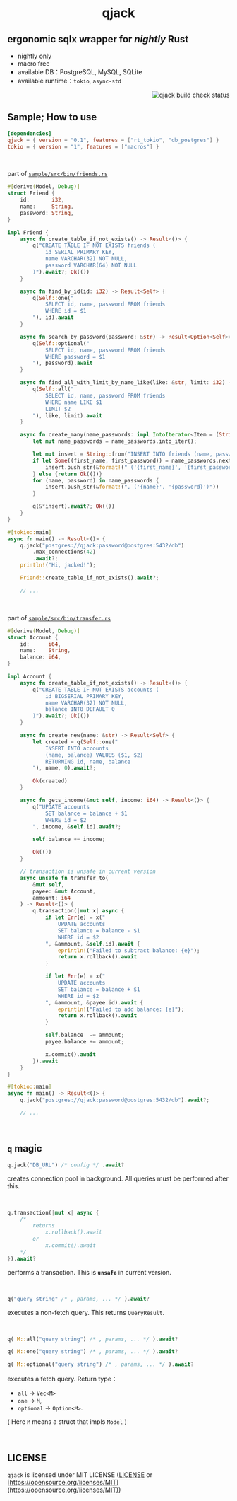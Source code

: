 <h1 align="center">qjack</h1>

## ergonomic sqlx wrapper for *nightly* Rust
- nightly only
- macro free
- available DB：PostgreSQL, MySQL, SQLite
- available runtime：`tokio`, `async-std`

<img align="right" alt="qjack build check status" src="https://github.com/kana-rus/qjack/actions/workflows/check.yaml/badge.svg"/>

<br/>

## Sample; How to use
```toml
[dependencies]
qjack = { version = "0.1", features = ["rt_tokio", "db_postgres"] }
tokio = { version = "1", features = ["macros"] }
```
<br/>

part of [`sample/src/bin/friends.rs`](https://github.com/kana-rus/qjack/tree/main/sample/src/bin/friends.rs)
```rust
#[derive(Model, Debug)]
struct Friend {
    id:       i32,
    name:     String,
    password: String,
}

impl Friend {
    async fn create_table_if_not_exists() -> Result<()> {
        q("CREATE TABLE IF NOT EXISTS friends (
            id SERIAL PRIMARY KEY,
            name VARCHAR(32) NOT NULL,
            password VARCHAR(64) NOT NULL
        )").await?; Ok(())
    }

    async fn find_by_id(id: i32) -> Result<Self> {
        q(Self::one("
            SELECT id, name, password FROM friends
            WHERE id = $1
        "), id).await
    }

    async fn search_by_password(password: &str) -> Result<Option<Self>> {
        q(Self::optional("
            SELECT id, name, password FROM friends
            WHERE password = $1
        "), password).await
    }

    async fn find_all_with_limit_by_name_like(like: &str, limit: i32) -> Result<Vec<Friend>> {
        q(Self::all("
            SELECT id, name, password FROM friends
            WHERE name LIKE $1
            LIMIT $2
        "), like, limit).await
    }

    async fn create_many(name_passwords: impl IntoIterator<Item = (String, String)>) -> Result<()> {
        let mut name_passwords = name_passwords.into_iter();

        let mut insert = String::from("INSERT INTO friends (name, password) VALUES");
        if let Some((first_name, first_password)) = name_passwords.next() {
            insert.push_str(&format!(" ('{first_name}', '{first_password}')"))
        } else {return Ok(())}
        for (name, password) in name_passwords {
            insert.push_str(&format!(", ('{name}', '{password}')"))
        }

        q(&*insert).await?; Ok(())
    }
}

#[tokio::main]
async fn main() -> Result<()> {
    q.jack("postgres://qjack:password@postgres:5432/db")
        .max_connections(42)
        .await?;
    println!("Hi, jacked!");

    Friend::create_table_if_not_exists().await?;

    // ...
```
<br/>

part of [`sample/src/bin/transfer.rs`](https://github.com/kana-rus/qjack/tree/main/sample/src/bin/transfer.rs)
```rust
#[derive(Model, Debug)]
struct Account {
    id:      i64,
    name:    String,
    balance: i64,
}

impl Account {
    async fn create_table_if_not_exists() -> Result<()> {
        q("CREATE TABLE IF NOT EXISTS accounts (
            id BIGSERIAL PRIMARY KEY,
            name VARCHAR(32) NOT NULL,
            balance INT8 DEFAULT 0
        )").await?; Ok(())
    }

    async fn create_new(name: &str) -> Result<Self> {
        let created = q(Self::one("
            INSERT INTO accounts
            (name, balance) VALUES ($1, $2)
            RETURNING id, name, balance
        "), name, 0).await?;

        Ok(created)
    }

    async fn gets_income(&mut self, income: i64) -> Result<()> {
        q("UPDATE accounts
            SET balance = balance + $1
            WHERE id = $2
        ", income, &self.id).await?;

        self.balance += income;

        Ok(())
    }

    // transaction is unsafe in current version
    async unsafe fn transfer_to(
        &mut self,
        payee: &mut Account,
        ammount: i64
    ) -> Result<()> {
        q.transaction(|mut x| async {
            if let Err(e) = x("
                UPDATE accounts
                SET balance = balance - $1
                WHERE id = $2
            ", &ammount, &self.id).await {
                eprintln!("Failed to subtract balance: {e}");
                return x.rollback().await
            }

            if let Err(e) = x("
                UPDATE accounts
                SET balance = balance + $1
                WHERE id = $2
            ", &ammount, &payee.id).await {
                eprintln!("Failed to add balance: {e}");
                return x.rollback().await
            }

            self.balance  -= ammount;
            payee.balance += ammount;

            x.commit().await
        }).await
    }
}

#[tokio::main]
async fn main() -> Result<()> {
    q.jack("postgres://qjack:password@postgres:5432/db").await?;

    // ...
```

<br/>

## `q` magic

```rust
q.jack("DB_URL") /* config */ .await?
```
creates connection pool in background. All queries must be performed after this.

<br/>

```rust
q.transaction(|mut x| async {
    /*
        returns
            x.rollback().await
        or
            x.commit().await
    */
}).await?
```
performs a transaction. This is **`unsafe`** in current version.

<br/>

```rust
q("query string" /* , params, ... */ ).await?
```
executes a non-fetch query. This returns `QueryResult`.

<br/>

```rust
q( M::all("query string") /* , params, ... */ ).await?
```
```rust
q( M::one("query string") /* , params, ... */ ).await?
```
```rust
q( M::optional("query string") /* , params, ... */ ).await?
```
executes a fetch query. Return type：

- `all` → `Vec<M>`
- `one` → `M`,
- `optional` → `Option<M>`.

( Here `M` means a struct that impls `Model` )

<br/>

## LICENSE
`qjack` is licensed under MIT LICENSE ([LICENSE](https://github.com/kana-rus/qjack/blob/main/LICENSE) or [https://opensource.org/licenses/MIT](https://opensource.org/licenses/MIT))